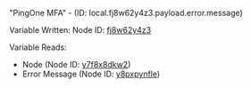 "PingOne MFA" - (ID: local.fj8w62y4z3.payload.error.message)

Variable Written:
Node ID: [fj8w62y4z3](../nodes/fj8w62y4z3.md)

Variable Reads:
* Node (Node ID: [y7f8x8dkw2](../nodes/y7f8x8dkw2.md))
* Error Message (Node ID: [y8pxpynfle](../nodes/y8pxpynfle.md))
